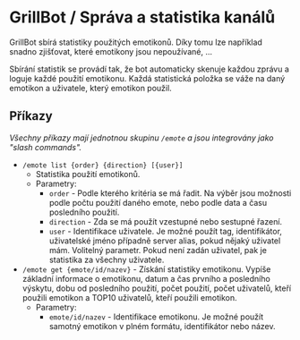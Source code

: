 # GrillBot / Správa a statistika kanálů

GrillBot sbírá statistiky použitých emotikonů. Díky tomu lze například snadno zjišťovat, které emotikony jsou nepoužívané, ...

Sbírání statistik se provádí tak, že bot automaticky skenuje každou zprávu a loguje každé použití emotikonu. Každá statistická položka se váže na daný emotikon a uživatele, který emotikon použil.

## Příkazy


*Všechny příkazy mají jednotnou skupinu `/emote` a jsou integrovány jako "slash commands".*

- `/emote list {order} {direction} [{user}]`
  - Statistika použití emotikonů.
  - Parametry:
    - `order` - Podle kterého kritéria se má řadit. Na výběr jsou možnosti podle počtu použití daného emote, nebo podle data a času posledního použití.
    - `direction` - Zda se má použít vzestupné nebo sestupné řazení.
    - `user` - Identifikace uživatele. Je možné použít tag, identifikátor, uživatelské jméno případně server alias, pokud nějaký uživatel mám. Volitelný parametr. Pokud není zadán uživatel, pak je statistika za všechny uživatele.
- `/emote get {emote/id/nazev}` - Získání statistiky emotikonu. Vypíše základní informace o emotikonu, datum a čas prvního a posledního výskytu, dobu od posledního použití, počet použití, počet uživatelů, kteří použili emotikon a TOP10 uživatelů, kteří použili emotikon.
  - Parametry:
    - `emote/id/nazev` - Identifikace emotikonu. Je možné použít samotný emotikon v plném formátu, identifikátor nebo název.
